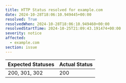 ```yaml
---
title: HTTP Status resolved for example.com
date: 2024-10-28T18:06:10.949445+00:00
resolved: True
resolvedWhen: 2024-10-28T18:06:10.949460+00:00
resolvedStartTime: 2024-10-25T21:09:43.191474+00:00
severity: notice
affected:
  - example.com
section: issue
---
```


| Expected Statuses | Actual Status  |
|-------------------|----------------|
| 200, 301, 302 | 200 |
